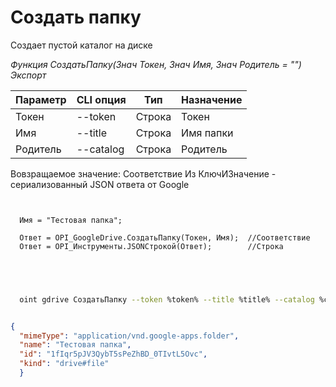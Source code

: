 ﻿---
sidebar_position: 5
---

# Создать папку
 Создает пустой каталог на диске


*Функция СоздатьПапку(Знач Токен, Знач Имя, Знач Родитель = "") Экспорт*

  | Параметр | CLI опция | Тип | Назначение |
  |-|-|-|-|
  | Токен | --token | Строка | Токен |
  | Имя | --title | Строка | Имя папки |
  | Родитель | --catalog | Строка | Родитель |

  
  Вовзращаемое значение:   Соответствие Из КлючИЗначение - сериализованный JSON ответа от Google

```bsl title="Пример кода"
	
  
  Имя = "Тестовая папка";
  
  Ответ = OPI_GoogleDrive.СоздатьПапку(Токен, Имя);  //Соответствие
  Ответ = OPI_Инструменты.JSONСтрокой(Ответ);        //Строка
  

	
```

```sh title="Пример команд CLI"
    
  oint gdrive СоздатьПапку --token %token% --title %title% --catalog %catalog%

```


```json title="Результат"

{
  "mimeType": "application/vnd.google-apps.folder",
  "name": "Тестовая папка",
  "id": "1fIqr5pJV3QybT5sPeZhBD_0TIvtL5Ovc",
  "kind": "drive#file"
  }

```
